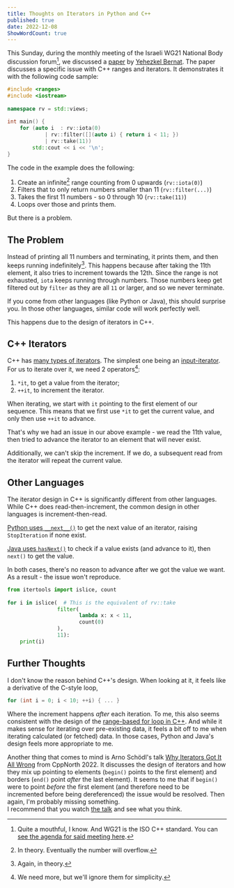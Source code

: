 ```yaml
---
title: Thoughts on Iterators in Python and C++
published: true
date: 2022-12-08
ShowWordCount: true
---
```


This Sunday, during the monthly meeting of the Israeli WG21 National Body discussion forum[^1],
we discussed a [paper] by [Yehezkel Bernat].
The paper discusses a specific issue with C++ ranges and iterators.
It demonstrates it with the following code sample:

```c++
#include <ranges>
#include <iostream>
 
namespace rv = std::views;
 
int main() {
    for (auto i  : rv::iota(0)
            | rv::filter([](auto i) { return i < 11; })
            | rv::take(11))
        std::cout << i << '\n';
}
```

The code in the example does the following:
1. Create an infinite[^2] range counting from 0 upwards (`rv::iota(0)`)
2. Filters that to only return numbers smaller than 11 (`rv::filter(...)`)
3. Takes the first 11 numbers - so 0 through 10 (`rv::take(11)`)
4. Loops over those and prints them.

But there is a problem.

## The Problem

Instead of printing all 11 numbers and terminating,
it prints them, and then keeps running indefinitely[^3].
This happens because after taking the 11th element, it also tries to increment towards the 12th.
Since the range is not exhausted, `iota` keeps running through numbers.
Those numbers keep get filtered out by `filter` as they are all `11` or larger, and so we never terminate.

If you come from other languages (like Python or Java), this should surprise you.
In those other languages, similar code will work perfectly well.

This happens due to the design of iterators in C++.

## C++ Iterators

C++ has [many types of iterators][iterator-library].
The simplest one being an [input-iterator].
For us to iterate over it, we need 2 operators[^4]:
1. `*it`, to get a value from the iterator;
2. `++it`, to increment the iterator.

When iterating, we start with `it` pointing to the first element of our sequence.
This means that we first use `*it` to get the current value,
and only then use `++it` to advance.

That's why we had an issue in our above example - we read the 11th value,
then tried to advance the iterator to an element that will never exist.

Additionally, we can't skip the increment.
If we do, a subsequent read from the iterator will repeat the current value.

## Other Languages

The iterator design in C++ is significantly different from other languages.
While C++ does read-then-increment,
the common design in other languages is increment-then-read.

[Python uses `__next__()`][python-iterator] to get the next value of an iterator,
raising `StopIteration` if none exist.

[Java uses `hasNext()`][java-iterator] to check if a value exists (and advance to it),
then `next()` to get the value.

In both cases, there's no reason to advance after we got the value we want.
As a result - the issue won't reproduce.

```python
from itertools import islice, count
    
for i in islice(  # This is the equivalent of rv::take
                filter(
                       lambda x: x < 11,
                       count(0)
                ),
                11):
    print(i)
```

## Further Thoughts

I don't know the reason behind C++'s design.
When looking at it, it feels like a derivative of the C-style loop,

```c
for (int i = 0; i < 10; ++i) { ... }
```

Where the increment happens _after_ each iteration.
To me, this also seems consistent with the design of the [range-based for loop in C++][range-for].
And while it makes sense for iterating over pre-existing data, 
it feels a bit off to me when iterating calculated (or fetched) data.
In those cases, Python and Java's design feels more appropriate to me.

Another thing that comes to mind is Arno Schödl's talk [Why Iterators Got It All Wrong] from CppNorth 2022.
It discusses the design of iterators and how they mix up pointing to elements (`begin()` points to the first element)
and borders (`end()` point _after_ the last element).
It seems to me that if `begin()` were to point _before_ the first element
(and therefore need to be incremented before being dereferenced) the issue would be resolved.
Then again, I'm probably missing something.  
I recommend that you watch [the talk][Why Iterators Got It All Wrong] and see what you think.


[^1]: Quite a mouthful, I know. And WG21 is the ISO C++ standard.
        You can [see the agenda for said meeting here][nb-agenda].
[^2]: In theory. Eventually the number will overflow.
[^3]: Again, in theory.
[^4]: We need more, but we'll ignore them for simplicity.

[nb-agenda]: https://github.com/wg21il/Protocols/blob/master/Agenda/04_Dec_2022_Meeting_Agenda.md
[Yehezkel Bernat]: https://twitter.com/YehezkelShB "Yehezkel's Twitter"
[paper]: https://isocpp.org/files/papers/D2406R1.html "D2406R1 - Fix `counted_iterator` interaction with input iterators"
[iterator-library]: https://en.cppreference.com/w/cpp/iterator
[input-iterator]: https://en.cppreference.com/w/cpp/named_req/InputIterator
[python-iterator]: https://docs.python.org/3/glossary.html#term-iterator
[java-iterator]: https://docs.oracle.com/javase/8/docs/api/java/util/Iterator.html
[range-for]: https://en.cppreference.com/w/cpp/language/range-for
[Why Iterators Got It All Wrong]: https://www.youtube.com/watch?v=9YUoMaq4_cA "Why Iterators Got It All Wrong"
